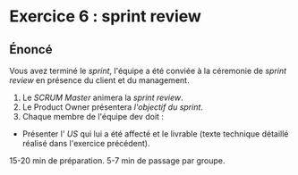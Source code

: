 # Exercice 6 : sprint review

## Énoncé

Vous avez terminé le *sprint*, l'équipe a été conviée à la céremonie de *sprint review* en présence du client et du management.

1. Le *SCRUM Master* animera la *sprint review*.
2. Le Product Owner présentera *l'objectif du sprint*.
3. Chaque membre de l'équipe dev doit :
- Présenter l' *US* qui lui a été affecté et le livrable (texte technique détaillé réalisé dans l'exercice précédent).

15-20 min de préparation.
5-7 min de passage par groupe.